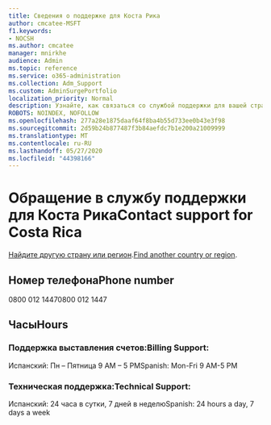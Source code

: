 ```yaml
---
title: Сведения о поддержке для Коста Рика
author: cmcatee-MSFT
f1.keywords:
- NOCSH
ms.author: cmcatee
manager: mnirkhe
audience: Admin
ms.topic: reference
ms.service: o365-administration
ms.collection: Adm_Support
ms.custom: AdminSurgePortfolio
localization_priority: Normal
description: Узнайте, как связаться со службой поддержки для вашей страны или региона.
ROBOTS: NOINDEX, NOFOLLOW
ms.openlocfilehash: 277a28e1875daaf64f8ba4b55d733ee0b43e3f98
ms.sourcegitcommit: 2d59b24b877487f3b84aefdc7b1e200a21009999
ms.translationtype: MT
ms.contentlocale: ru-RU
ms.lasthandoff: 05/27/2020
ms.locfileid: "44398166"
---
```

# <a name="contact-support-for-costa-rica"></a><span data-ttu-id="1a3c4-103">Обращение в службу поддержки для Коста Рика</span><span class="sxs-lookup"><span data-stu-id="1a3c4-103">Contact support for Costa Rica</span></span>

<span data-ttu-id="1a3c4-104">[Найдите другую страну или регион](../contact-support-for-business-products.md).</span><span class="sxs-lookup"><span data-stu-id="1a3c4-104">[Find another country or region](../contact-support-for-business-products.md).</span></span>

## <a name="phone-number"></a><span data-ttu-id="1a3c4-105">Номер телефона</span><span class="sxs-lookup"><span data-stu-id="1a3c4-105">Phone number</span></span>
<span data-ttu-id="1a3c4-106">0800 012 1447</span><span class="sxs-lookup"><span data-stu-id="1a3c4-106">0800 012 1447</span></span>

## <a name="hours"></a><span data-ttu-id="1a3c4-107">Часы</span><span class="sxs-lookup"><span data-stu-id="1a3c4-107">Hours</span></span>
### <a name="billing-support"></a><span data-ttu-id="1a3c4-108">Поддержка выставления счетов:</span><span class="sxs-lookup"><span data-stu-id="1a3c4-108">Billing Support:</span></span>

<span data-ttu-id="1a3c4-109">Испанский: Пн – Пятница 9 AM – 5 PM</span><span class="sxs-lookup"><span data-stu-id="1a3c4-109">Spanish: Mon-Fri 9 AM-5 PM</span></span>

### <a name="technical-support"></a><span data-ttu-id="1a3c4-110">Техническая поддержка:</span><span class="sxs-lookup"><span data-stu-id="1a3c4-110">Technical Support:</span></span>

<span data-ttu-id="1a3c4-111">Испанский: 24 часа в сутки, 7 дней в неделю</span><span class="sxs-lookup"><span data-stu-id="1a3c4-111">Spanish: 24 hours a day, 7 days a week</span></span>
